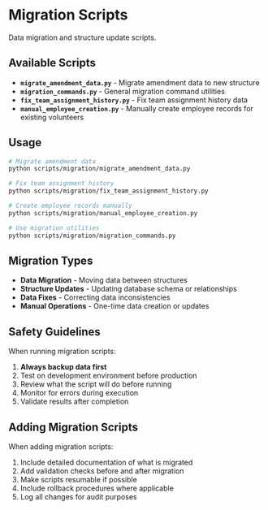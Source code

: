 # Migration Scripts

Data migration and structure update scripts.

## Available Scripts

- **`migrate_amendment_data.py`** - Migrate amendment data to new structure
- **`migration_commands.py`** - General migration command utilities
- **`fix_team_assignment_history.py`** - Fix team assignment history data
- **`manual_employee_creation.py`** - Manually create employee records for existing volunteers

## Usage

```bash
# Migrate amendment data
python scripts/migration/migrate_amendment_data.py

# Fix team assignment history
python scripts/migration/fix_team_assignment_history.py

# Create employee records manually
python scripts/migration/manual_employee_creation.py

# Use migration utilities
python scripts/migration/migration_commands.py
```

## Migration Types

- **Data Migration** - Moving data between structures
- **Structure Updates** - Updating database schema or relationships
- **Data Fixes** - Correcting data inconsistencies
- **Manual Operations** - One-time data creation or updates

## Safety Guidelines

When running migration scripts:

1. **Always backup data first**
2. Test on development environment before production
3. Review what the script will do before running
4. Monitor for errors during execution
5. Validate results after completion

## Adding Migration Scripts

When adding migration scripts:

1. Include detailed documentation of what is migrated
2. Add validation checks before and after migration
3. Make scripts resumable if possible
4. Include rollback procedures where applicable
5. Log all changes for audit purposes
